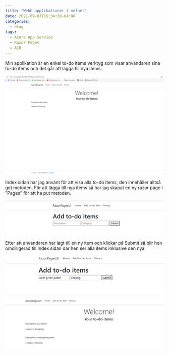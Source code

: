 ```yaml
---
title: "Webb applikationer i molnet"
date: 2021-09-07T15:34:30-04:00
categories:
  - blog
tags:
  - Azure App Service
  - Razor Pages
  - ACR
---
```

Min applikation är en enkel to-do items verktyg som visar användaren sina to-do items och det går att lägga till nya items. 

![Applikationen](/assets/images/minpage.png)

Index sidan har jag använt för att visa alla to-do items, den innehåller alltså get metoden. För att lägga till nya items så har jag skapat en ny razor page i ”Pages” för att ha put metoden. 

![Lägg till](/assets/images/additems.png)

Efter att användaren har lagt till en ny item och klickar på Submit så blir hen omdirigerad till Index sidan där hen ser alla items inklusive den nya. 



![Lägg till to-do item](/assets/images/exitem.png)

![Lägg till to-do item index](/assets/images/exitem2.png)